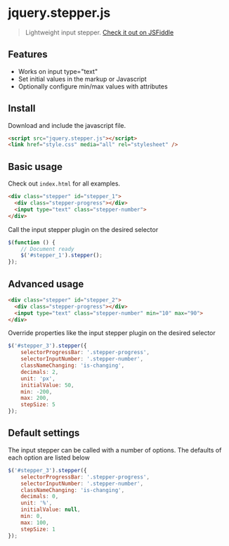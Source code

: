 # jquery.stepper.js
> Lightweight input stepper. [Check it out on JSFiddle](http://codepen.io/anon/pen/ZONpxW?editors=0010)

## Features
- Works on input type="text"
- Set initial values in the markup or Javascript
- Optionally configure min/max values with attributes

## Install
Download and include the javascript file.
```html
<script src="jquery.stepper.js"></script>
<link href="style.css" media="all" rel="stylesheet" />
```

## Basic usage
Check out `index.html` for all examples.

```html
<div class="stepper" id="stepper_1">
  <div class="stepper-progress"></div>
  <input type="text" class="stepper-number">
</div> 
```

Call the input stepper plugin on the desired selector

```javascript
$(function () {
	// Document ready
	$('#stepper_1').stepper();
});
```

## Advanced usage

```html
<div class="stepper" id="stepper_2">
  <div class="stepper-progress"></div>
  <input type="text" class="stepper-number" min="10" max="90">
</div>
```

Override properties like the input stepper plugin on the desired selector

```javascript
$('#stepper_3').stepper({
	selectorProgressBar: '.stepper-progress',
	selectorInputNumber: '.stepper-number',
	classNameChanging: 'is-changing',
	decimals: 2,
	unit: 'px',
	initialValue: 50,
	min: -200,
	max: 200,
	stepSize: 5
});

```

## Default settings
The input stepper can be called with a number of options. The defaults of each option are listed below

```javascript
$('#stepper_3').stepper({
	selectorProgressBar: '.stepper-progress',
	selectorInputNumber: '.stepper-number',
	classNameChanging: 'is-changing',
	decimals: 0,
	unit: '%',
	initialValue: null,
	min: 0,
	max: 100,
	stepSize: 1
});
```
